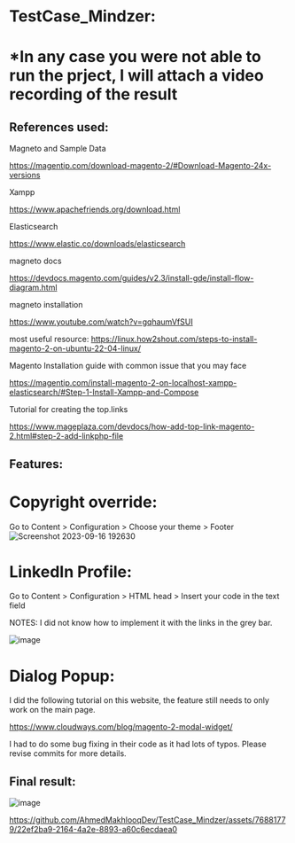 # TestCase_Mindzer:
#  *In any case you were not able to run the prject, I will attach a video recording of the result

## References used:

Magneto and Sample Data

https://magentip.com/download-magento-2/#Download-Magento-24x-versions 

Xampp

https://www.apachefriends.org/download.html

Elasticsearch

https://www.elastic.co/downloads/elasticsearch

magneto docs

https://devdocs.magento.com/guides/v2.3/install-gde/install-flow-diagram.html

magneto installation

https://www.youtube.com/watch?v=gqhaumVfSUI

most useful resource: https://linux.how2shout.com/steps-to-install-magento-2-on-ubuntu-22-04-linux/

Magento Installation guide with common issue that you may face

https://magentip.com/install-magento-2-on-localhost-xampp-elasticsearch/#Step-1-Install-Xampp-and-Compose

Tutorial for creating the top.links

https://www.mageplaza.com/devdocs/how-add-top-link-magento-2.html#step-2-add-linkphp-file

##  Features:

# Copyright override:
Go to Content > Configuration > Choose your theme > Footer
![Screenshot 2023-09-16 192630](https://github.com/AhmedMakhlooqDev/TestCase_Mindzer/assets/76881779/a1924768-b4a6-4aca-9190-e854348d50f6)

# LinkedIn Profile:
Go to Content > Configuration > HTML head > Insert your code in the text field 

NOTES: I did not know how to implement it with the links in the grey bar.

![image](https://github.com/AhmedMakhlooqDev/TestCase_Mindzer/assets/76881779/f10888c8-a713-4aa3-ad7e-62581b384d2b)

# Dialog Popup:
I did the following tutorial on this website, the feature still needs to only work on the main page.

https://www.cloudways.com/blog/magento-2-modal-widget/ 

I had to do some bug fixing in their code as it had lots of typos. Please revise commits for more details.

## Final result: 
![image](https://github.com/AhmedMakhlooqDev/TestCase_Mindzer/assets/76881779/c337e6a5-3d28-4b86-b150-9948ded89892)

https://github.com/AhmedMakhlooqDev/TestCase_Mindzer/assets/76881779/22ef2ba9-2164-4a2e-8893-a60c6ecdaea0


